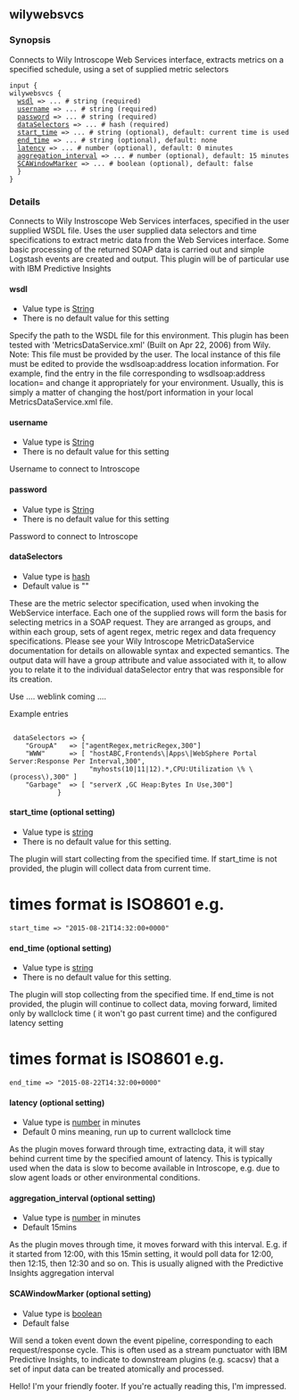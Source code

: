 <html>
<head>
<meta charset="UTF-8">
<title>Logstash for SCAPI - input wilywebsvcs</title>
<link rel="stylesheet" href="http://logstash.net/style.css">
</head>
<body>
<div class="container">
<div class="header">

<!--main content goes here, yo!-->
<div class="content_wrapper">
<h2>wilywebsvcs</h2>
<h3> Synopsis </h3>
Connects to Wily Introscope Web Services interface, extracts metrics on a specified schedule, using a set of supplied metric selectors
<pre><code>input {
wilywebsvcs {
  <a href="#wsdl">wsdl</a> => ... # string (required)
  <a href="#username">username</a> => ... # string (required)
  <a href="#password">password</a> => ... # string (required)
  <a href="#dataSelectors">dataSelectors</a> => ... # hash (required)
  <a href="#start_time">start_time</a> => ... # string (optional), default: current time is used
  <a href="#end_time">end_time</a> => ... # string (optional), default: none
  <a href="#latency">latency</a> => ... # number (optional), default: 0 minutes
  <a href="#aggregation_interval">aggregation_interval</a> => ... # number (optional), default: 15 minutes
  <a href="#SCAWindowMarker">SCAWindowMarker</a> => ... # boolean (optional), default: false
  }
}
</code></pre>
<h3> Details </h3>
Connects to Wily Instroscope Web Services interfaces, specified in the user supplied WSDL file. Uses the user supplied data selectors and time specifications to extract metric data from the Web Services interface. Some basic processing of the returned SOAP data is carried out and simple Logstash events are created and output. This plugin will be of particular use with IBM Predictive Insights
<h4>
<a name="wsdl">
wsdl
</a>
</h4>
<ul>
<li> Value type is <a href="https://www.elastic.co/guide/en/logstash/current/configuration-file-structure.html#string">String</a> </li>
<li> There is no default value for this setting </li>
</ul>
<p>Specify the path to the WSDL file for this environment. This plugin has been tested with 'MetricsDataService.xml' (Built on Apr 22, 2006)  from Wily. Note: This file must be provided by the user. The local instance of this file must be edited to provide the wsdlsoap:address location information. For example, find the entry in the file corresponding to wsdlsoap:address location=   and change it appropriately for your environment. Usually, this is simply a matter of changing the host/port information in your local MetricsDataService.xml file.
</p>
<h4>
<a name="username">
username
</a>
</h4>
<ul>
<li> Value type is <a href="https://www.elastic.co/guide/en/logstash/current/configuration-file-structure.html#string">String</a> </li>
<li> There is no default value for this setting</li>
</ul>
<p>
Username to connect to Introscope
</p>
<h4>
<a name="password">
password
</a>
</h4>
<ul>
<li> Value type is <a href="https://www.elastic.co/guide/en/logstash/current/configuration-file-structure.html#string">String</a> </li>
<li> There is no default value for this setting</li>
</ul>
<p>
Password to connect to Introscope
</p>
<h4>
<a name="dataSelectors">
dataSelectors
</a>
</h4>
<ul>
<li> Value type is <a href="https://www.elastic.co/guide/en/logstash/current/configuration-file-structure.html#hash">hash</a> </li>
<li> Default value is "" </li>
</ul>
<p>
These are the metric selector specification, used when invoking the WebService interface. Each one of the supplied rows will form the basis for selecting metrics in a SOAP request. They are arranged as groups, and within each group, sets of agent regex, metric regex and data frequency specifications. Please see your Wily Introscope MetricDataService documentation for details on allowable syntax and expected semantics. The output data will have a group attribute and value associated with it, to allow you to relate it to the individual dataSelector entry that was responsible for its creation.
<p>Use
  .... weblink coming .... 
<p>Example entries</p>
<pre><code>
 dataSelectors => {
    "GroupA"   => ["agentRegex,metricRegex,300"]
    "WWW"      => [ "hostABC,Frontends\|Apps\|WebSphere Portal Server:Response Per Interval,300",
                    "myhosts(10|11|12).*,CPU:Utilization \% \(process\),300" ]
    "Garbage"  => [ "serverX ,GC Heap:Bytes In Use,300"]
            }
</code></pre>
</p>
<h4>
<a name="start_time">
start_time (optional setting)
</a>
</h4>
<ul>
<li> Value type is <a href="https://www.elastic.co/guide/en/logstash/current/configuration-file-structure.html#string">string</a> </li>
<li> There is no default value for this setting. </li>
</ul>
<p>
The plugin will start collecting from the specified time.  If start_time is not provided, the plugin will collect data from current time.

   # times format is  ISO8601 e.g.
<code>start_time => "2015-08-21T14:32:00+0000"</code>
</p>

<h4>
<a name="end_time">
end_time (optional setting)
</a>
</h4>
<ul>
<li> Value type is <a href="https://www.elastic.co/guide/en/logstash/current/configuration-file-structure.html#string">string</a> </li>
<li> There is no default value for this setting. </li>
</ul>
<p>
The plugin will stop collecting from the specified time.  If end_time is not provided, the plugin will continue to collect data, moving forward, limited only by wallclock time ( it won't go past current time) and the configured latency setting

   # times format is  ISO8601 e.g.
<code>end_time => "2015-08-22T14:32:00+0000"</code>
</p>
<h4>
<a name="latency">
latency (optional setting)
</a>
</h4>
<ul>
<li> Value type is <a href="https://www.elastic.co/guide/en/logstash/current/configuration-file-structure.html#number">number</a> in minutes </li>
<li> Default 0 mins meaning, run up to current wallclock time</li>
</ul>
<p>
As the plugin moves forward through time, extracting data, it will stay behind current time by the specified amount of latency. This is typically used when the data is slow to become available in Introscope, e.g. due to slow agent loads or other environmental conditions.
</p>

<h4>
<a name="aggregation_interval">
aggregation_interval (optional setting)
</a>
</h4>
<ul>
<li> Value type is <a href="https://www.elastic.co/guide/en/logstash/current/configuration-file-structure.html#number">number</a> in minutes </li>
<li> Default 15mins </li>
</ul>
<p>
As the plugin moves through time, it moves forward with this interval. E.g. if it started from 12:00, with this 15min setting, it would poll data for 12:00, then 12:15, then 12:30 and so on. This is usually aligned with the Predictive Insights aggregation interval
</p>

<h4>
<a name="SCAWindowMarker">
SCAWindowMarker (optional setting)
</a>
</h4>
<ul>
<li> Value type is <a href="https://www.elastic.co/guide/en/logstash/current/configuration-file-structure.html#boolean">boolean</a></li>
<li> Default false </li>
</ul>
<p>
Will send a token event down the event pipeline, corresponding to each request/response cycle. This is often used as a stream punctuator with IBM Predictive Insights, to indicate to downstream plugins (e.g. scacsv) that a set of input data can be treated atomically and processed.
</p>

</div>
<!--closes main container div-->
<div class="clear">
</div>
<div class="footer">
<p>
Hello! I'm your friendly footer. If you're actually reading this, I'm impressed.
</p>
</div>
<noscript>
<div style="display:inline;">
<img height="1" width="1" style="border-style:none;" alt="" src="//googleads.g.doubleclick.net/pagead/viewthroughconversion/985891458/?value=0&amp;guid=ON&amp;script=0"/>
</div>
</noscript>
<script src="/js/patch.js?1.4.2"></script>
</body>
</html>

